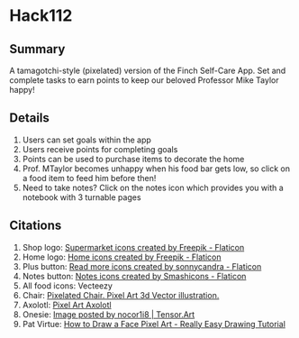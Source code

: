 # Hack112

## Summary
A tamagotchi-style (pixelated) version of the Finch Self-Care App. Set and complete tasks to earn points to keep our beloved Professor Mike Taylor happy!

## Details
1. Users can set goals within the app
2. Users receive points for completing goals
3. Points can be used to purchase items to decorate the home
4. Prof. MTaylor becomes unhappy when his food bar gets low, so click on a food item to feed him before then!
5. Need to take notes? Click on the notes icon which provides you with a notebook with 3 turnable pages

## Citations
1. Shop logo: <a href="https://www.flaticon.com/free-icons/supermarket" title="supermarket icons">Supermarket icons created by Freepik - Flaticon</a> 
2. Home logo: <a href="https://www.flaticon.com/free-icons/home" title="home icons">Home icons created by Freepik - Flaticon</a> 
3. Plus button: <a href="https://www.flaticon.com/free-icons/read-more" title="read more icons">Read more icons created by sonnycandra - Flaticon</a> 
4. Notes button: <a href="https://www.flaticon.com/free-icons/notes" title="notes icons">Notes icons created by Smashicons - Flaticon</a>
5. All food icons: Vecteezy
6. Chair: <a href = "https://www.istockphoto.com/vector/pixelated-chair-pixel-art-3d-vector-illustration-isometric-projection-isolated-on-gm1208513153-349339039"> Pixelated Chair. Pixel Art 3d Vector illustration. </a> 
7. Axolotl: <a href = "https://www.redbubble.com/i/magnet/pixel-art-axolotl-by-nnetso/86515469.TBCTK"> Pixel Art Axolotl </a> 
8. Onesie: <a href = "https://tensor.art/images/640861137191156050?post_id=640875924759450219"> Image posted by nocor1i8 | Tensor.Art </a> 
9. Pat Virtue: <a href = "https://easydrawingguides.com/how-to-draw-a-face-pixel-art/"> How to Draw a Face Pixel Art - Really Easy Drawing Tutorial </a> 
